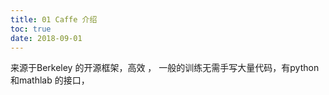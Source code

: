 ```yaml
---
title: 01 Caffe 介绍
toc: true
date: 2018-09-01
---
```



来源于Berkeley 的开源框架，高效 ， 一般的训练无需手写大量代码，有python 和mathlab 的接口，
